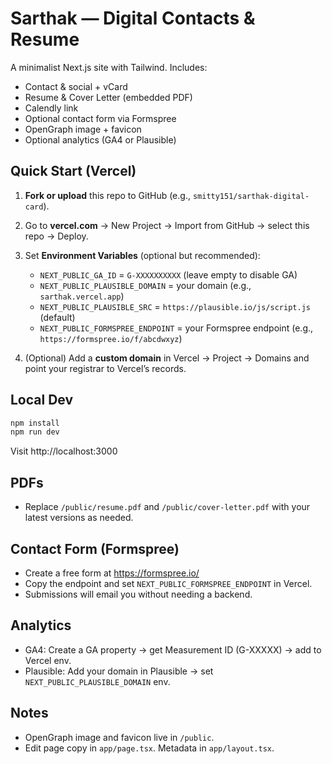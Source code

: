 # Sarthak — Digital Contacts & Resume

A minimalist Next.js site with Tailwind. Includes:
- Contact & social + vCard
- Resume & Cover Letter (embedded PDF)
- Calendly link
- Optional contact form via Formspree
- OpenGraph image + favicon
- Optional analytics (GA4 or Plausible)

## Quick Start (Vercel)
1. **Fork or upload** this repo to GitHub (e.g., `smitty151/sarthak-digital-card`).
2. Go to **vercel.com** → New Project → Import from GitHub → select this repo → Deploy.
3. Set **Environment Variables** (optional but recommended):
   - `NEXT_PUBLIC_GA_ID` = `G-XXXXXXXXXX` (leave empty to disable GA)
   - `NEXT_PUBLIC_PLAUSIBLE_DOMAIN` = your domain (e.g., `sarthak.vercel.app`)
   - `NEXT_PUBLIC_PLAUSIBLE_SRC` = `https://plausible.io/js/script.js` (default)
   - `NEXT_PUBLIC_FORMSPREE_ENDPOINT` = your Formspree endpoint (e.g., `https://formspree.io/f/abcdwxyz`)

4. (Optional) Add a **custom domain** in Vercel → Project → Domains and point your registrar to Vercel’s records.

## Local Dev
```bash
npm install
npm run dev
```
Visit http://localhost:3000

## PDFs
- Replace `/public/resume.pdf` and `/public/cover-letter.pdf` with your latest versions as needed.

## Contact Form (Formspree)
- Create a free form at https://formspree.io/
- Copy the endpoint and set `NEXT_PUBLIC_FORMSPREE_ENDPOINT` in Vercel.
- Submissions will email you without needing a backend.

## Analytics
- GA4: Create a GA property → get Measurement ID (G-XXXXX) → add to Vercel env.
- Plausible: Add your domain in Plausible → set `NEXT_PUBLIC_PLAUSIBLE_DOMAIN` env.

## Notes
- OpenGraph image and favicon live in `/public`.
- Edit page copy in `app/page.tsx`. Metadata in `app/layout.tsx`.
